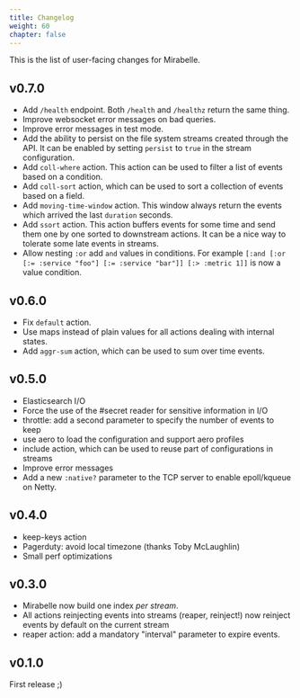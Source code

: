```yaml
---
title: Changelog
weight: 60
chapter: false
---
```


This is the list of user-facing changes for Mirabelle.

## v0.7.0

- Add `/health` endpoint. Both `/health` and `/healthz` return the same thing.
- Improve websocket error messages on bad queries.
- Improve error messages in test mode.
- Add the ability to persist on the file system streams created through the API. It can be enabled by setting `persist` to `true` in the stream configuration.
- Add `coll-where` action. This action can be used to filter a list of events based on a condition.
- Add `coll-sort` action, which can be used to sort a collection of events based on a field.
- Add `moving-time-window` action. This window always return the events which arrived the last `duration` seconds.
- Add `ssort` action. This action buffers events for some time and send them one by one sorted to downstream actions. It can be a nice way to tolerate some late events in streams.
- Allow nesting `:or` add `and` values in conditions. For example `[:and [:or [:= :service "foo"] [:= :service "bar"]] [:> :metric 1]]` is now a value condition.

## v0.6.0

- Fix `default` action.
- Use maps instead of plain values for all actions dealing with internal states.
- Add `aggr-sum` action, which can be used to sum over time events.

## v0.5.0

- Elasticsearch I/O
- Force the use of the #secret reader for sensitive information in I/O
- throttle: add a second parameter to specify the number of events to keep
- use aero to load the configuration and support aero profiles
- include action, which can be used to reuse part of configurations in streams
- Improve error messages
- Add a new `:native?` parameter to the TCP server to enable epoll/kqueue on Netty.

## v0.4.0

- keep-keys action
- Pagerduty: avoid local timezone (thanks Toby McLaughlin)
- Small perf optimizations

## v0.3.0

- Mirabelle now build one index *per stream*.
- All actions reinjecting events into streams (reaper, reinject!) now reinject events by default on the current stream
- reaper action: add a mandatory "interval" parameter to expire events.

## v0.1.0

First release ;)
